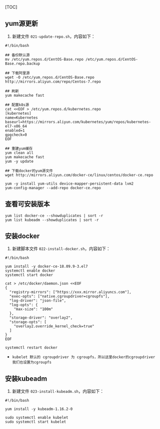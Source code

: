 [TOC]

## yum源更新
1.  新建文件 `021-update-repo.sh`，内容如下：

```
#!/bin/bash

## 备份默认源
mv /etc/yum.repos.d/CentOS-Base.repo /etc/yum.repos.d/CentOS-Base.repo.backup

## 下载阿里源
wget -O /etc/yum.repos.d/CentOS-Base.repo http://mirrors.aliyun.com/repo/Centos-7.repo

## 刷新
yum makecache fast

## 配置k8s源
cat <<EOF > /etc/yum.repos.d/kubernetes.repo
[kubernetes]
name=Kubernetes
baseurl=https://mirrors.aliyun.com/kubernetes/yum/repos/kubernetes-el7-x86_64
enabled=1
gpgcheck=0
EOF

## 重建yum缓存
yum clean all
yum makecache fast
yum -y update

## 下载docker的yum源文件
wget http://mirrors.aliyun.com/docker-ce/linux/centos/docker-ce.repo

yum -y install yum-utils device-mapper-persistent-data lvm2
yum-config-manager --add-repo docker-ce.repo
```

## 查看可安装版本
```
yum list docker-ce --showduplicates | sort -r
yum list kubeadm --showduplicates | sort -r
```

## 安装docker
1.  新建脚本文件 `022-install-docker.sh`，内容如下：
```
#!/bin/bash

yum install -y docker-ce-18.09.9-3.el7
systemctl enable docker
systemctl start docker

cat > /etc/docker/daemon.json <<EOF
{
  "registry-mirrors": ["https://xxx.mirror.aliyuncs.com"],
  "exec-opts": ["native.cgroupdriver=cgroupfs"],
  "log-driver": "json-file",
  "log-opts": {
    "max-size": "100m"
  },
  "storage-driver": "overlay2",
  "storage-opts": [
    "overlay2.override_kernel_check=true"
  ]
}
EOF

systemctl restart docker
```

+ `kubelet 默认的 cgroupdriver 为 cgroupfs，所以这里docker的cgroupdriver我们也设置为cgroupfs`

## 安装kubeadm
1. 新建文件 `023-install-kubeadm.sh`，内容如下：
```
#!/bin/bash

yum install -y kubeadm-1.16.2-0

sudo systemctl enable kubelet 
sudo systemctl start kubelet
```




